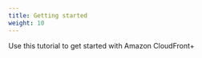 ```yaml
---
title: Getting started
weight: 10
---
```


Use this tutorial to get started with Amazon CloudFront+


